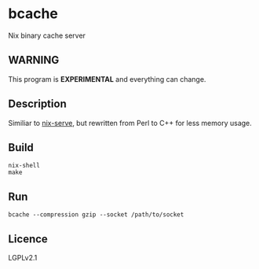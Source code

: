 # bcache

Nix binary cache server

## WARNING

This program is __EXPERIMENTAL__ and everything can change.

## Description

Similiar to [nix-serve], but rewritten from Perl to C++ for less memory usage.

[nix-serve]: https://github.com/edolstra/nix-serve

## Build
```
nix-shell
make
```

## Run
```
bcache --compression gzip --socket /path/to/socket
```

## Licence

LGPLv2.1
